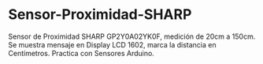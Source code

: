 # Sensor-Proximidad-SHARP
Sensor de Proximidad SHARP GP2Y0A02YK0F, medición de 20cm a 150cm. Se muestra mensaje en Display LCD 1602, marca la distancia en Centímetros. Practica con Sensores Arduino.
